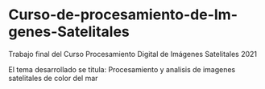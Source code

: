 # Curso-de-procesamiento-de-Im-genes-Satelitales
Trabajo final del Curso Procesamiento Digital de Imágenes Satelitales 2021

El tema desarrollado se titula: Procesamiento y analisis de imagenes satelitales de color del mar
